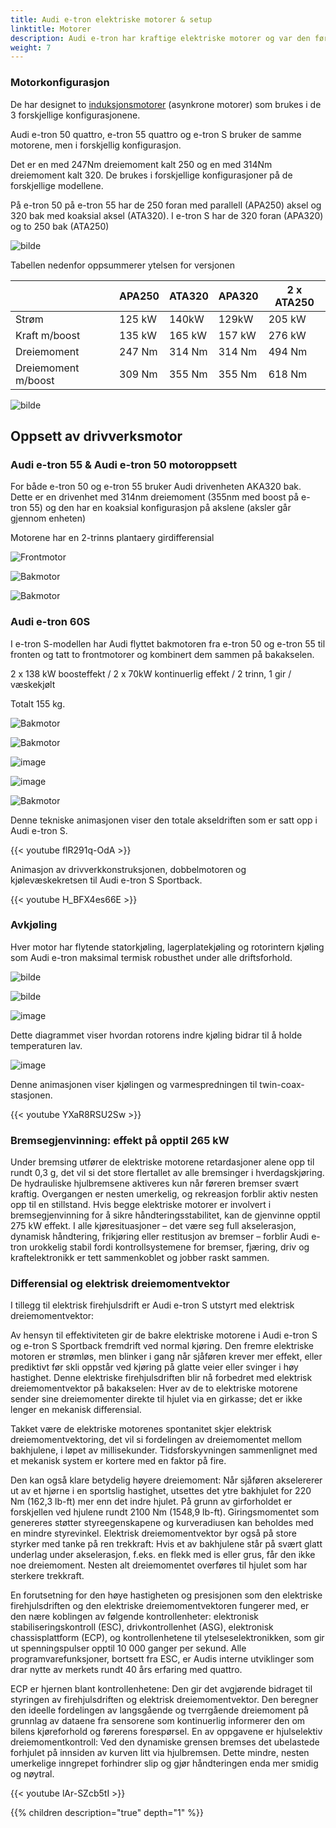 ```yaml
---
title: Audi e-tron elektriske motorer & setup
linktitle: Motorer
description: Audi e-tron har kraftige elektriske motorer og var den første elbilen som hadde en tremotorkonfigurasjon. Audi e-tron har 3 forskjellige motorkonfigurasjoner.
weight: 7
---
```


### Motorkonfigurasjon

De har designet to [induksjonsmotorer](https://en.wikipedia.org/wiki/Induction_motor) (asynkrone motorer) som brukes i de 3 forskjellige konfigurasjonene.

Audi e-tron 50 quattro, e-tron 55 quattro og e-tron S bruker de samme motorene, men i forskjellig konfigurasjon.

Det er en med 247Nm dreiemoment kalt 250 og en med 314Nm dreiemoment kalt 320.
De brukes i forskjellige konfigurasjoner på de forskjellige modellene.

På e-tron 50 på e-tron 55 har de 250 foran med parallell (APA250) aksel og 320 bak med koaksial aksel (ATA320). I e-tron S har de 320 foran (APA320) og to 250 bak (ATA250)

![bilde](motorconfig_1.png "Motorkonfigurasjon")

Tabellen nedenfor oppsummerer ytelsen for versjonen


| | APA250 | ATA320 | APA320 | 2 x ATA250 |
| ------------- | ------------- | ------------- | ------------- | ------------- |
| Strøm | 125 kW | 140kW | 129kW | 205 kW |
| Kraft m/boost | 135 kW | 165 kW | 157 kW | 276 kW |
| Dreiemoment | 247 Nm | 314 Nm| 314 Nm | 494 Nm |
| Dreiemoment m/boost | 309 Nm | 355 Nm| 355 Nm | 618 Nm |

![bilde](motorperformance.png "Tall for elektrisk motor")

## Oppsett av drivverksmotor

### Audi e-tron 55 & Audi e-tron 50 motoroppsett

For både e-tron 50 og e-tron 55 bruker Audi drivenheten AKA320 bak. Dette er en drivenhet med 314nm dreiemoment (355nm med boost på e-tron 55) og den har en koaksial konfigurasjon på akslene (aksler går gjennom enheten)

Motorene har en 2-trinns plantaery girdifferensial

![Frontmotor ](front_motor_schematics.jpg "Elektrisk motor foran med kraftelektronikk")

![Bakmotor ](rear_motor_schematics.jpg "Bakmotor med kraftelektronikk")

![Bakmotor ](drivetrain55_50.jpg "e-tron 50/55 drivverk med elektriske motorer")

### Audi e-tron 60S

I e-tron S-modellen har Audi flyttet bakmotoren fra e-tron 50 og e-tron 55 til fronten og tatt to frontmotorer og kombinert dem sammen på bakakselen.

2 x 138 kW boosteffekt / 2 x 70kW kontinuerlig effekt / 2 trinn, 1 gir / væskekjølt

Totalt 155 kg.

![Bakmotor ](rear_motordual_schematics.jpg "Bakmotor med kraftelektronikk")

![Bakmotor ](rear_motordual_schematics_2.jpg "Bakmotor med kraftelektronikk")

![image](motorschematicsdual.jpg "Doble motorer")

![image](motorschematicsdual_2.jpg "Doble motorer")

![Bakmotor ](drivetrains.jpg "e-trons drivverk med elektriske motorer")

Denne tekniske animasjonen viser den totale akseldriften som er satt opp i Audi e-tron S.

{{< youtube flR291q-OdA >}}

Animasjon av drivverkkonstruksjonen, dobbelmotoren og kjølevæskekretsen til Audi e-tron S Sportback.

{{< youtube H_BFX4es66E >}}

### Avkjøling

Hver motor har flytende statorkjøling, lagerplatekjøling og rotorintern kjøling som Audi e-tron maksimal termisk robusthet under alle driftsforhold.

![bilde](motorkjøling_1.png)

![bilde](motorkjøling_2.png)

![image](motorcooling_3.png)

Dette diagrammet viser hvordan rotorens indre kjøling bidrar til å holde temperaturen lav.

![image](motorcooling_4.png)

Denne animasjonen viser kjølingen og varmespredningen til twin-coax-stasjonen.

{{< youtube YXaR8RSU2Sw >}}

### Bremsegjenvinning: effekt på opptil 265 kW

Under bremsing utfører de elektriske motorene retardasjoner alene opp til rundt 0,3 g, det vil si det store flertallet av alle bremsinger i hverdagskjøring. De hydrauliske hjulbremsene aktiveres kun når føreren bremser svært kraftig. Overgangen er nesten umerkelig, og rekreasjon forblir aktiv nesten opp til en stillstand. Hvis begge elektriske motorer er involvert i bremsegjenvinning for å sikre håndteringsstabilitet, kan de gjenvinne opptil 275 kW effekt. I alle kjøresituasjoner – det være seg full akselerasjon, dynamisk håndtering, frikjøring eller restitusjon av bremser – forblir Audi e-tron urokkelig stabil fordi kontrollsystemene for bremser, fjæring, driv og kraftelektronikk er tett sammenkoblet og jobber raskt sammen.

### Differensial og elektrisk dreiemomentvektor

I tillegg til elektrisk firehjulsdrift er Audi e-tron S utstyrt med elektrisk dreiemomentvektor:

Av hensyn til effektiviteten gir de bakre elektriske motorene i Audi e-tron S og e-tron S Sportback fremdrift ved normal kjøring. Den fremre elektriske motoren er strømløs, men blinker i gang når sjåføren krever mer effekt, eller prediktivt før skli oppstår ved kjøring på glatte veier eller svinger i høy hastighet. Denne elektriske firehjulsdriften blir nå forbedret med elektrisk dreiemomentvektor på bakakselen: Hver av de to elektriske motorene sender sine dreiemomenter direkte til hjulet via en girkasse; det er ikke lenger en mekanisk differensial.

Takket være de elektriske motorenes spontanitet skjer elektrisk dreiemomentvektoring, det vil si fordelingen av dreiemomentet mellom bakhjulene, i løpet av millisekunder. Tidsforskyvningen sammenlignet med et mekanisk system er kortere med en faktor på fire.

Den kan også klare betydelig høyere dreiemoment: Når sjåføren akselererer ut av et hjørne i en sportslig hastighet, utsettes det ytre bakhjulet for 220 Nm (162,3 lb-ft) mer enn det indre hjulet. På grunn av girforholdet er forskjellen ved hjulene rundt 2100 Nm (1548,9 lb-ft). Giringsmomentet som genereres støtter styreegenskapene og kurveradiusen kan beholdes med en mindre styrevinkel. Elektrisk dreiemomentvektor byr også på store styrker med tanke på ren trekkraft: Hvis et av bakhjulene står på svært glatt underlag under akselerasjon, f.eks. en flekk med is eller grus, får den ikke noe dreiemoment. Nesten alt dreiemomentet overføres til hjulet som har sterkere trekkraft.

En forutsetning for den høye hastigheten og presisjonen som den elektriske firehjulsdriften og den elektriske dreiemomentvektoren fungerer med, er den nære koblingen av følgende kontrollenheter: elektronisk stabiliseringskontroll (ESC), drivkontrollenhet (ASG), elektronisk chassisplattform (ECP), og kontrollenhetene til ytelseselektronikken, som gir ut spenningspulser opptil 10 000 ganger per sekund. Alle programvarefunksjoner, bortsett fra ESC, er Audis interne utviklinger som drar nytte av merkets rundt 40 års erfaring med quattro.

ECP er hjernen blant kontrollenhetene: Den gir det avgjørende bidraget til styringen av firehjulsdriften og elektrisk dreiemomentvektor. Den beregner den ideelle fordelingen av langsgående og tverrgående dreiemoment på grunnlag av dataene fra sensorene som kontinuerlig informerer den om bilens kjøreforhold og førerens forespørsel. En av oppgavene er hjulselektiv dreiemomentkontroll: Ved den dynamiske grensen bremses det ubelastede forhjulet på innsiden av kurven litt via hjulbremsen. Dette mindre, nesten umerkelige inngrepet forhindrer slip og gjør håndteringen enda mer smidig og nøytral.

{{< youtube lAr-SZcb5tI >}}


{{% children description="true" depth="1" %}}

